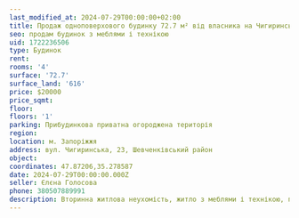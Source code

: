 ```yaml
---
last_modified_at: 2024-07-29T00:00:00+02:00
title: Продаж одноповерхового будинку 72.7 м² від власника на Чигиринській
seo: продам будинок з меблями і технікою
uid: 1722236506
type: Будинок
rent:
rooms: '4'
surface: '72.7'
surface_land: '616'
price: $20000
price_sqmt:
floor:
floors: '1'
parking: Прибудинкова приватна огороджена територія
region:
location: м. Запоріжжя
address: вул. Чигиринська, 23, Шевченківський район
object:
coordinates: 47.87206,35.278587
date: 2024-07-29T00:00:00.000Z
seller: Єлєна Голосова
phone: 380507889991
description: Вторинна житлова неухомість, житло з меблями і технікою, придатне для проживання
---
```


